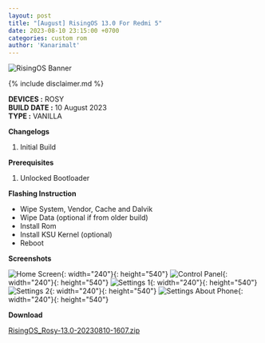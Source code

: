 ```yaml
---
layout: post
title: "[August] RisingOS 13.0 For Redmi 5"
date: 2023-08-10 23:15:00 +0700
categories: custom rom
author: 'Kanarimalt'
---
```

![RisingOS Banner](/assets/images/banner/devaraka.jpg)

{% include disclaimer.md %}

**DEVICES :** ROSY<br>
**BUILD DATE :** 10 August 2023<br>
**TYPE :** VANILLA

**Changelogs**
<ol>
    <li>Initial Build</li>
</ol>

**Prerequisites**
<ol>
    <li>Unlocked Bootloader</li>
</ol>

**Flashing Instruction**
<ul>
    <li>Wipe System, Vendor, Cache and Dalvik</li>
    <li>Wipe Data (optional if from older build)</li>
    <li>Install Rom</li>
    <li>Install KSU Kernel (optional)</li>
    <li>Reboot</li>
</ul>

**Screenshots**

![Home Screen](/assets/images/screenshots/2023/August/10/risingos_rosy_1.png){: width="240"}{: height="540"}
![Control Panel](/assets/images/screenshots/2023/August/10/risingos_rosy_2.png){: width="240"}{: height="540"}
![Settings 1](/assets/images/screenshots/2023/August/10/risingos_rosy_3.png){: width="240"}{: height="540"}
![Settings 2](/assets/images/screenshots/2023/August/10/risingos_rosy_4.png){: width="240"}{: height="540"}
![Settings About Phone](/assets/images/screenshots/2023/August/10/risingos_rosy_5.png){: width="240"}{: height="540"}

**Download**

[RisingOS_Rosy-13.0-20230810-1607.zip](https://sourceforge.net/projects/rom-builders/files/rosy/risingOS-v1.3-Dvaraka-PRE_ALPHA-202308091607-rosy-VANILLA-COMMUNITY.zip/download)





